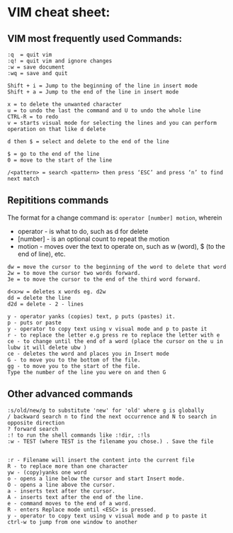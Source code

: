 # VIM cheat sheet:

## VIM most frequently used Commands:
```
:q  = quit vim
:q! = quit vim and ignore changes
:w = save document
:wq = save and quit

Shift + i = Jump to the beginning of the line in insert mode
Shift + a = Jump to the end of the line in insert mode

x = to delete the unwanted character
u = to undo the last the command and U to undo the whole line
CTRL-R = to redo
v = starts visual mode for selecting the lines and you can perform operation on that like d delete

d then $ = select and delete to the end of the line

$ = go to the end of the line
0 = move to the start of the line

/<pattern> = search <pattern> then press ‘ESC’ and press ‘n’ to find next match
```


## Repititions commands
The format for a change command is: `operator [number] motion`, wherein
- operator - is what to do, such as d for delete
- [number] - is an optional count to repeat the motion
- motion - moves over the text to operate on, such as w (word), $ (to the end of line), etc.

```
dw = move the cursor to the beginning of the word to delete that word
2w = to move the cursor two words forward.
3e = to move the cursor to the end of the third word forward.

d<x>w = deletes x words eg. d2w
dd = delete the line 
d2d = delete - 2 - lines

y - operator yanks (copies) text, p puts (pastes) it.
p - puts or paste 
y - operator to copy text using v visual mode and p to paste it
r - to replace the letter e.g press re to replace the letter with e
ce - to change until the end of a word (place the cursor on the u in lubw it will delete ubw )
ce - deletes the word and places you in Insert mode
G - to move you to the bottom of the file.
gg - to move you to the start of the file.
Type the number of the line you were on and then G

```

## Other advanced commands

```
:s/old/new/g to substitute 'new' for 'old' where g is globally
/ backward search n to find the next occurrence and N to search in opposite direction
? forward search
:! to run the shell commands like :!dir, :!ls
:w - TEST (where TEST is the filename you chose.) . Save the file


:r - Filename will insert the content into the current file
R - to replace more than one character
yw - (copy)yanks one word
o - opens a line below the cursor and start Insert mode.
O - opens a line above the cursor.
a - inserts text after the cursor.
A - inserts text after the end of the line.
e - command moves to the end of a word.
R - enters Replace mode until <ESC> is pressed.
y - operator to copy text using v visual mode and p to paste it
ctrl-w to jump from one window to another
```